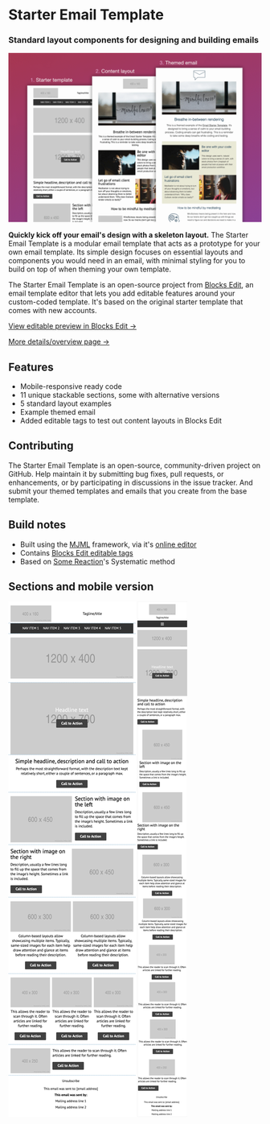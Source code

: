 # Starter Email Template
### Standard layout components for designing and building emails

<img src="starter-template-use-example.png" />

**Quickly kick off your email's design with a skeleton layout.** The Starter Email Template is a modular email template that acts as a prototype for your own email template. Its simple design focuses on essential layouts and components you would need in an email, with minimal styling for you to build on top of when theming your own template.

The Starter Email Template is an open-source project from [Blocks Edit](https://blocksedit.com), an email template editor that lets you add editable features around your custom-coded template. It's based on the original starter template that comes with new accounts.

[View editable preview in Blocks Edit &rarr;](https://app.blocksedit.com/original/744/e7aed0adf69cd3f447dbc2b76799feab446c90db)

[More details/overview page &rarr;](https://blocksedit.com/developer/starter-email-template/)

## Features ##
- Mobile-responsive ready code
- 11 unique stackable sections, some with alternative versions
- 5 standard layout examples
- Example themed email
- Added editable tags to test out content layouts in Blocks Edit

## Contributing ##
The Starter Email Template is an open-source, community-driven project on GitHub. Help maintain it by submitting bug fixes, pull requests, or enhancements, or by participating in discussions in the issue tracker. And submit your themed templates and emails that you create from the base template.

## Build notes ##
- Built using the [MJML](https://mjml.io) framework, via it's [online editor](https://mjml.io/try-it-live)
- Contains [Blocks Edit editable tags](https://blocksedit.com/developer/)
- Based on [Some Reaction](http://somereaction.com)'s Systematic method

## Sections and mobile version ##
<img src="starter-template-sections-mobile.png" />
